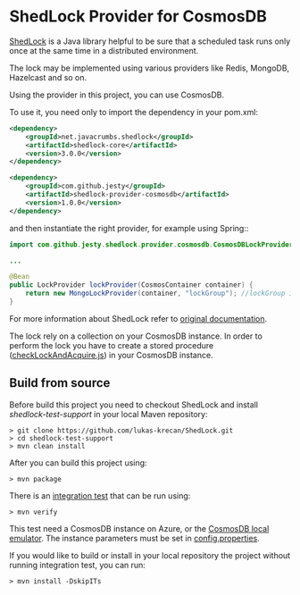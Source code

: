 # ShedLock Provider for CosmosDB

[ShedLock](https://github.com/lukas-krecan/ShedLock) is a Java library helpful to be sure that a scheduled task runs only once at the same time in a distributed environment.

The lock may be implemented using various providers like Redis, MongoDB, Hazelcast and so on.

Using the provider in this project, you can use CosmosDB.

To use it, you need only to import the dependency in your pom.xml:

```xml
<dependency>
	<groupId>net.javacrumbs.shedlock</groupId>
	<artifactId>shedlock-core</artifactId>
    <version>3.0.0</version>
</dependency>

<dependency>
    <groupId>com.github.jesty</groupId>
    <artifactId>shedlock-provider-cosmosdb</artifactId>
    <version>1.0.0</version>
</dependency>
```

and then instantiate the right provider, for example using Spring::

```java
import com.github.jesty.shedlock.provider.cosmosdb.CosmosDBLockProvider;

...

@Bean
public LockProvider lockProvider(CosmosContainer container) {
    return new MongoLockProvider(container, "lockGroup"); //lockGroup is the partition key
}
```

For more information about ShedLock refer to [original documentation](https://github.com/lukas-krecan/ShedLock).


The lock rely on a collection on your CosmosDB instance. In order to perform the lock you have to create a stored procedure ([checkLockAndAcquire.js](https://github.com/jesty/ShedLock/tree/master/providers/cosmosdb/shedlock-provider-cosmosdb/storedprocedures/checkLockAndAcquire.js)) in your CosmosDB instance.


## Build from source

Before build this project you need to checkout ShedLock and install _shedlock-test-support_ in your local Maven repository:

    > git clone https://github.com/lukas-krecan/ShedLock.git
    > cd shedlock-test-support
    > mvn clean install 

After you can build this project using:

    > mvn package

There is an [integration test](https://github.com/jesty/ShedLock/tree/master/providers/cosmosdb/shedlock-provider-cosmosdb/src/test/java/net/javacrumbs/shedlock/provider/cosmosdb/CosmosDbProviderIntegrationTest.java) that can be run using:

    > mvn verify

This test need a CosmosDB instance on Azure, or the [CosmosDB local emulator](https://docs.microsoft.com/azure/cosmos-db/local-emulator).
The instance parameters must be set in [config.properties](https://github.com/jesty/ShedLock/tree/master/providers/cosmosdb/shedlock-provider-cosmosdb/src/test/resources/config.properties).

If you would like to build or install in your local repository the project without running integration test, you can run:
    
    > mvn install -DskipITs

